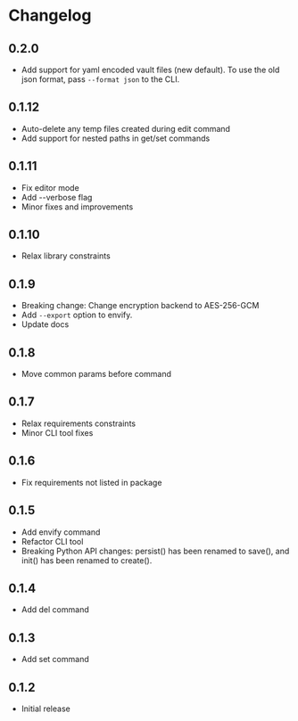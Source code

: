 # Changelog

## 0.2.0
- Add support for yaml encoded vault files (new default). To use the old json format, pass `--format json` to the CLI.

## 0.1.12
- Auto-delete any temp files created during edit command
- Add support for nested paths in get/set commands

## 0.1.11
- Fix editor mode
- Add --verbose flag
- Minor fixes and improvements

## 0.1.10
- Relax library constraints

## 0.1.9
- Breaking change: Change encryption backend to AES-256-GCM
- Add `--export` option to envify.
- Update docs

## 0.1.8
- Move common params before command

## 0.1.7
- Relax requirements constraints
- Minor CLI tool fixes

## 0.1.6
- Fix requirements not listed in package

## 0.1.5
- Add envify command
- Refactor CLI tool
- Breaking Python API changes: persist() has been renamed to save(), and init() has been renamed to create().

## 0.1.4
- Add del command

## 0.1.3
- Add set command

## 0.1.2
- Initial release